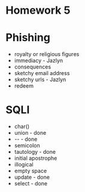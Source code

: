 # Homework 5

# Phishing

* royalty or religious figures
* immediacy - Jazlyn
* consequences
* sketchy email address
* sketchy urls - Jazlyn
* redeem


# SQLI

* char()
* union - done
* -- - done
* semicolon
* tautology - done
* initial apostrophe
* illogical
* empty space
* update - done
* select - done